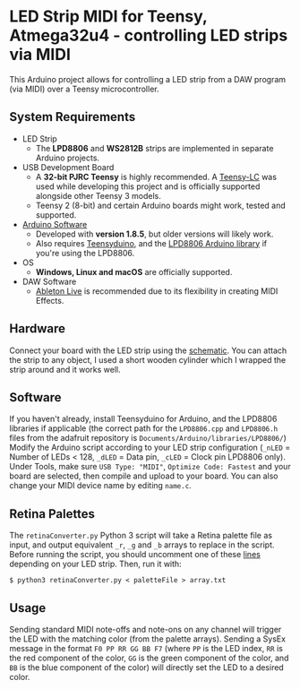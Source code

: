 # LED Strip MIDI for Teensy, Atmega32u4 - controlling LED strips via MIDI

This Arduino project allows for controlling a LED strip from a DAW program (via MIDI) over a Teensy microcontroller.

## System Requirements

* LED Strip
	* The **LPD8806** and **WS2812B** strips are implemented in separate Arduino projects. 
* USB Development Board
    * A **32-bit PJRC Teensy** is highly recommended. A [Teensy-LC](https://www.pjrc.com/store/teensylc.html) was used while developing this project and is officially supported alongside other Teensy 3 models.
    * Teensy 2 (8-bit) and certain Arduino boards might work, tested and supported.
* [Arduino Software](https://www.arduino.cc/en/Main/Software)
    * Developed with **version 1.8.5**, but older versions will likely work.
    * Also requires [Teensyduino](https://www.pjrc.com/teensy/teensyduino.html), and the [LPD8806 Arduino library](https://github.com/adafruit/LPD8806) if you're using the LPD8806.
* OS
    * **Windows, Linux and macOS** are officially supported.
* DAW Software
    * [Ableton Live](https://www.ableton.com/en/live/) is recommended due to its flexibility in creating MIDI Effects.

## Hardware

Connect your board with the LED strip using the [schematic](https://github.com/mat1jaczyyy/teensy-underlights/blob/master/LPD8806.svg). You can attach the strip to any object, I used a short wooden cylinder which I wrapped the strip around and it works well.

## Software

If you haven't already, install Teensyduino for Arduino, and the LPD8806 libraries if applicable (the correct path for the `LPD8806.cpp` and `LPD8806.h` files from the adafruit repository is `Documents/Arduino/libraries/LPD8806/`) Modify the Arduino script according to your LED strip configuration (`_nLED` = Number of LEDs < 128, `_dLED` = Data pin, `_cLED` = Clock pin LPD8806 only). Under Tools, make sure `USB Type: "MIDI"`, `Optimize Code: Fastest` and your board are selected, then compile and upload to your board. You can also change your MIDI device name by editing `name.c`.

## Retina Palettes

The `retinaConverter.py` Python 3 script will take a Retina palette file as input, and output equivalent `_r`, `_g` and `_b` arrays to replace in the script. Before running the script, you should uncomment one of these [lines](https://github.com/mat1jaczyyy/teensy-underlights/blob/master/retinaConverter.py#L9-L10) depending on your LED strip. Then, run it with:

```$ python3 retinaConverter.py < paletteFile > array.txt```

## Usage

Sending standard MIDI note-offs and note-ons on any channel will trigger the LED with the matching color (from the palette arrays). Sending a SysEx message in the format `F0 PP RR GG BB F7` (where `PP` is the LED index, `RR` is the red component of the color, `GG` is the green component of the color, and `BB` is the blue component of the color) will directly set the LED to a desired color.
